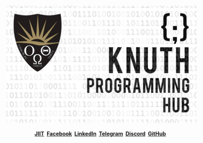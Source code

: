 <div align="center">
  <img src="assets\images\main.jpg">
</div>

<br>

<span style="display: flex; font-weight: bold; justify-content: center;">
  <a href="https://www.jiit.ac.in/knuth-programming-hub">JIIT</a> &nbsp;&nbsp;
  <a href="https://www.facebook.com/groups/jiit.knuth">Facebook</a> &nbsp;&nbsp;
  <a href="https://www.linkedin.com/company/knuthprogramminghubjiitnoida">LinkedIn</a> &nbsp;&nbsp;
  <a href="https://t.me/joinchat/LGo0IhZoPRjRjBJHJPf3OA">Telegram</a> &nbsp;&nbsp;
  <a href="https://discord.gg/jatPMerTED">Discord</a> &nbsp;&nbsp;
  <a href="https://github.com/Knuth-Programming-Hub">GitHub</a> &nbsp;&nbsp;
</span>